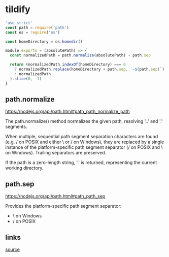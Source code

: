 # tildify

```js
'use strict'
const path = require('path')
const os = require('os')

const homeDirectory = os.homedir()

module.exports = (absolutePath) => {
  const normalizedPath = path.normalize(absolutePath) + path.sep

  return (normalizedPath.indexOf(homeDirectory) === 0
    ? normalizedPath.replace(homeDirectory + path.sep, `~${path.sep}`)
    : normalizedPath
  ).slice(0, -1)
}
```

## path.normalize

https://nodejs.org/api/path.html#path_path_normalize_path

The path.normalize() method normalizes the given path, resolving '..' and '.' segments.

When multiple, sequential path segment separation characters are found (e.g. / on POSIX and either \ or / on Windows), they are replaced by a single instance of the platform-specific path segment separator (/ on POSIX and \ on Windows). Trailing separators are preserved.

If the path is a zero-length string, '.' is returned, representing the current working directory.

## path.sep

https://nodejs.org/api/path.html#path_path_sep

Provides the platform-specific path segment separator:

- \ on Windows
- / on POSIX

## links

[source](https://github.com/sindresorhus/tildify/blob/master/index.js)
